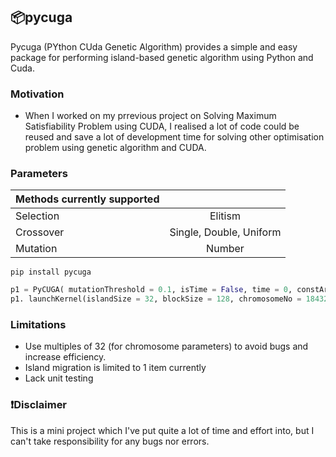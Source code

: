 ## 📦pycuga

Pycuga (PYthon CUda Genetic Algorithm) provides a simple and easy package for performing island-based genetic algorithm using Python and Cuda.

### Motivation
- When I worked on my prrevious project on Solving Maximum Satisfiability Problem using CUDA, I realised a lot of code could be reused and save a lot of development time for solving other optimisation problem using genetic algorithm and CUDA. 


### Parameters

| Methods currently supported |  |
| ------------- |:-------------:|
| Selection     | Elitism |
| Crossover     | Single, Double, Uniform |
| Mutation      | Number     |


```
pip install pycuga
```

```python
p1 = PyCUGA( mutationThreshold = 0.1, isTime = False, time = 0, constArr = "", chromosomeSize = 18432, evaluationString = "")
p1. launchKernel(islandSize = 32, blockSize = 128, chromosomeNo = 18432, migrationRounds = 20,rounds = 100)

```

### Limitations
* Use multiples of 32 (for chromosome parameters) to avoid bugs and increase efficiency.
* Island migration is limited to 1 item currently
* Lack unit testing


### ❗Disclaimer
This is a mini project which I've put quite a lot of time and effort into, but I can't take responsibility for any bugs nor errors.
